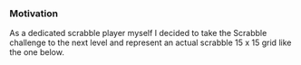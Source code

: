 ### Motivation
As a dedicated scrabble player myself I decided to take the Scrabble challenge to the next level and represent an actual scrabble 15 x 15 grid like the one below.

